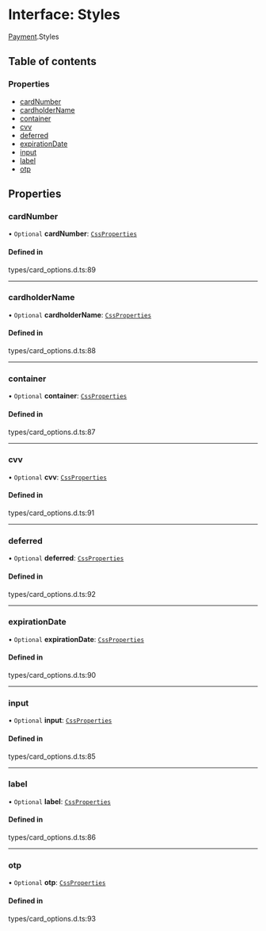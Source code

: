 # Interface: Styles

[Payment](../wiki/Payment).Styles

## Table of contents

### Properties

- [cardNumber](../wiki/Payment.Styles#cardnumber)
- [cardholderName](../wiki/Payment.Styles#cardholdername)
- [container](../wiki/Payment.Styles#container)
- [cvv](../wiki/Payment.Styles#cvv)
- [deferred](../wiki/Payment.Styles#deferred)
- [expirationDate](../wiki/Payment.Styles#expirationdate)
- [input](../wiki/Payment.Styles#input)
- [label](../wiki/Payment.Styles#label)
- [otp](../wiki/Payment.Styles#otp)

## Properties

### cardNumber

• `Optional` **cardNumber**: [`CssProperties`](../wiki/Payment#cssproperties)

#### Defined in

types/card_options.d.ts:89

___

### cardholderName

• `Optional` **cardholderName**: [`CssProperties`](../wiki/Payment#cssproperties)

#### Defined in

types/card_options.d.ts:88

___

### container

• `Optional` **container**: [`CssProperties`](../wiki/Payment#cssproperties)

#### Defined in

types/card_options.d.ts:87

___

### cvv

• `Optional` **cvv**: [`CssProperties`](../wiki/Payment#cssproperties)

#### Defined in

types/card_options.d.ts:91

___

### deferred

• `Optional` **deferred**: [`CssProperties`](../wiki/Payment#cssproperties)

#### Defined in

types/card_options.d.ts:92

___

### expirationDate

• `Optional` **expirationDate**: [`CssProperties`](../wiki/Payment#cssproperties)

#### Defined in

types/card_options.d.ts:90

___

### input

• `Optional` **input**: [`CssProperties`](../wiki/Payment#cssproperties)

#### Defined in

types/card_options.d.ts:85

___

### label

• `Optional` **label**: [`CssProperties`](../wiki/Payment#cssproperties)

#### Defined in

types/card_options.d.ts:86

___

### otp

• `Optional` **otp**: [`CssProperties`](../wiki/Payment#cssproperties)

#### Defined in

types/card_options.d.ts:93
